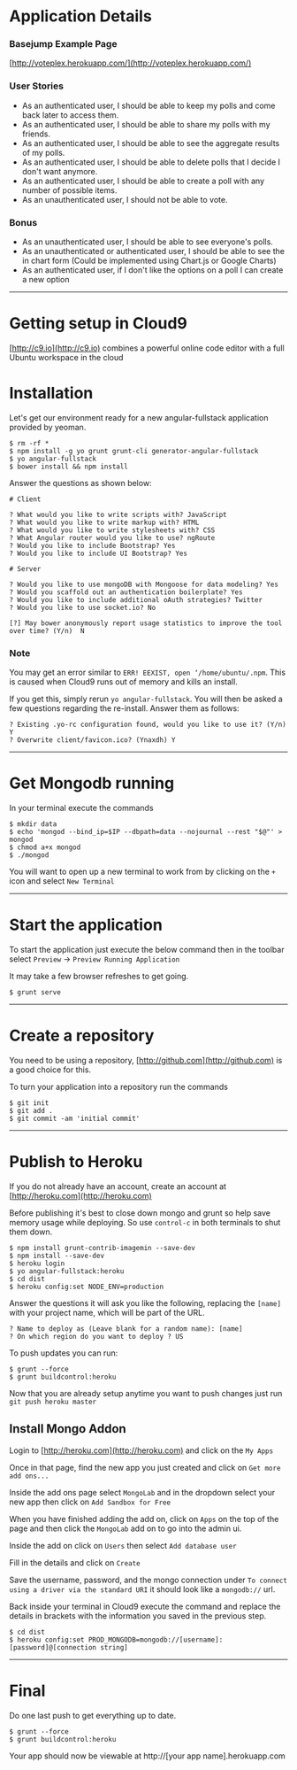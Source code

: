 # Application Details
### Basejump Example Page
[http://voteplex.herokuapp.com/](http://voteplex.herokuapp.com/)

### User Stories
* As an authenticated user, I should be able to keep my polls and come back later to access them.
* As an authenticated user, I should be able to share my polls with my friends.
* As an authenticated user, I should be able to see the aggregate results of my polls.
* As an authenticated user, I should be able to delete polls that I decide I don't want anymore.
* As an authenticated user, I should be able to create a poll with any number of possible items.
* As an unauthenticated user, I should not be able to vote.

### Bonus
* As an unauthenticated user, I should be able to see everyone's polls.
* As an unauthenticated or authenticated user, I should be able to see the in chart form (Could be implemented using Chart.js or Google Charts)
* As an authenticated user, if I don't like the options on a poll I can create a new option

----

# Getting setup in Cloud9
[http://c9.io](http://c9.io) combines a powerful online code editor with a full Ubuntu workspace in the cloud

# Installation
Let's get our environment ready for a new angular-fullstack application provided by yeoman.

```
$ rm -rf *
$ npm install -g yo grunt grunt-cli generator-angular-fullstack
$ yo angular-fullstack
$ bower install && npm install
```

Answer the questions as shown below:

```
# Client

? What would you like to write scripts with? JavaScript
? What would you like to write markup with? HTML
? What would you like to write stylesheets with? CSS
? What Angular router would you like to use? ngRoute
? Would you like to include Bootstrap? Yes
? Would you like to include UI Bootstrap? Yes

# Server

? Would you like to use mongoDB with Mongoose for data modeling? Yes
? Would you scaffold out an authentication boilerplate? Yes
? Would you like to include additional oAuth strategies? Twitter
? Would you like to use socket.io? No

[?] May bower anonymously report usage statistics to improve the tool over time? (Y/n)  N
```

### Note
You may get an error similar to ```ERR! EEXIST, open ‘/home/ubuntu/.npm```. This is caused when Cloud9 runs out of memory and kills an install.

If you get this, simply rerun ```yo angular-fullstack```. You will then be asked a few questions regarding the re-install. Answer them as follows:

```
? Existing .yo-rc configuration found, would you like to use it? (Y/n) Y
? Overwrite client/favicon.ico? (Ynaxdh) Y
```

----

# Get Mongodb running
In your terminal execute the commands

```
$ mkdir data
$ echo 'mongod --bind_ip=$IP --dbpath=data --nojournal --rest "$@"' > mongod
$ chmod a+x mongod
$ ./mongod
```

You will want to open up a new terminal to work from by clicking on the `+` icon and select `New Terminal`

----

# Start the application
To start the application just execute the below command then in the toolbar select `Preview` -> `Preview Running Application`

It may take a few browser refreshes to get going.

```
$ grunt serve
```

----

# Create a repository
You need to be using a repository, [http://github.com](http://github.com) is a good choice for this.

To turn your application into a repository run the commands

```
$ git init
$ git add .
$ git commit -am 'initial commit'
```

----

# Publish to Heroku

If you do not already have an account, create an account at [http://heroku.com](http://heroku.com)

Before publishing it's best to close down mongo and grunt so help save memory usage while deploying. So use `control-c` in both terminals to shut them down.


```
$ npm install grunt-contrib-imagemin --save-dev
$ npm install --save-dev
$ heroku login
$ yo angular-fullstack:heroku
$ cd dist
$ heroku config:set NODE_ENV=production
```

Answer the questions it will ask you like the following, replacing the `[name]` with your project name, which will be part of the URL.

```
? Name to deploy as (Leave blank for a random name): [name]
? On which region do you want to deploy ? US
```

To push updates you can run:

```
$ grunt --force
$ grunt buildcontrol:heroku
```


Now that you are already setup anytime you want to push changes just run `git push heroku master`

## Install Mongo Addon
Login to [http://heroku.com](http://heroku.com) and click on the `My Apps`

Once in that page, find the new app you just created and click on `Get more add ons...`

Inside the add ons page select `MongoLab` and in the dropdown select your new app then click on `Add Sandbox for Free`

When you have finished adding the add on, click on `Apps` on the top of the page and then click the `MongoLab` add on to go into the admin ui.

Inside the add on click on `Users` then select `Add database user`

Fill in the details and click on `Create`

Save the username, password, and the mongo connection under `To connect using a driver via the standard URI` it should look like a `mongodb://` url.

Back inside your terminal in Cloud9 execute the command and replace the details in brackets with the information you saved in the previous step.

```
$ cd dist
$ heroku config:set PROD_MONGODB=mongodb://[username]:[password]@[connection string]
```

----

# Final
Do one last push to get everything up to date.

```
$ grunt --force
$ grunt buildcontrol:heroku
```

Your app should now be viewable at http://[your app name].herokuapp.com